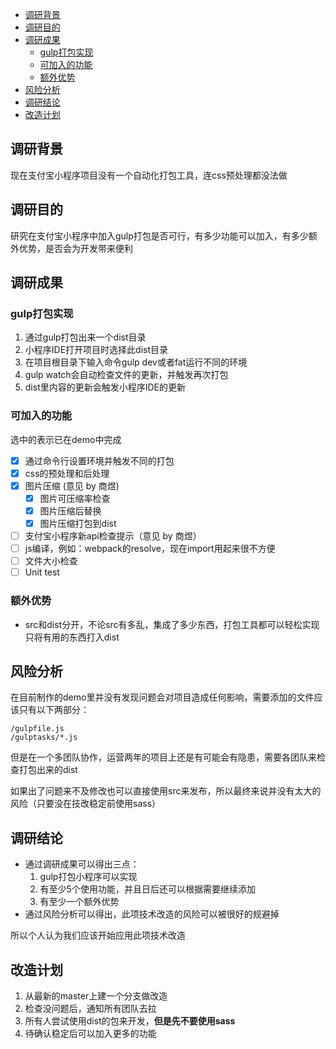 - [调研背景](#%E8%B0%83%E7%A0%94%E8%83%8C%E6%99%AF)
- [调研目的](#%E8%B0%83%E7%A0%94%E7%9B%AE%E7%9A%84)
- [调研成果](#%E8%B0%83%E7%A0%94%E6%88%90%E6%9E%9C)
  - [gulp打包实现](#gulp%E6%89%93%E5%8C%85%E5%AE%9E%E7%8E%B0)
  - [可加入的功能](#%E5%8F%AF%E5%8A%A0%E5%85%A5%E7%9A%84%E5%8A%9F%E8%83%BD)
  - [额外优势](#%E9%A2%9D%E5%A4%96%E4%BC%98%E5%8A%BF)
- [风险分析](#%E9%A3%8E%E9%99%A9%E5%88%86%E6%9E%90)
- [调研结论](#%E8%B0%83%E7%A0%94%E7%BB%93%E8%AE%BA)
- [改造计划](#%E6%94%B9%E9%80%A0%E8%AE%A1%E5%88%92)

## 调研背景
现在支付宝小程序项目没有一个自动化打包工具，连css预处理都没法做

## 调研目的
研究在支付宝小程序中加入gulp打包是否可行，有多少功能可以加入，有多少额外优势，是否会为开发带来便利

## 调研成果
### gulp打包实现
1. 通过gulp打包出来一个dist目录
2. 小程序IDE打开项目时选择此dist目录
3. 在项目根目录下输入命令gulp dev或者fat运行不同的环境
4. gulp watch会自动检查文件的更新，并触发再次打包
5. dist里内容的更新会触发小程序IDE的更新

### 可加入的功能
选中的表示已在demo中完成
- [x] 通过命令行设置环境并触发不同的打包
- [x] css的预处理和后处理
- [x] 图片压缩 (意见 by 商煜)
  * [x] 图片可压缩率检查 
  * [x] 图片压缩后替换
  * [x] 图片压缩打包到dist
- [ ] 支付宝小程序新api检查提示（意见 by 商煜）
- [ ] js编译，例如：webpack的resolve，现在import用起来很不方便
- [ ] 文件大小检查
- [ ] Unit test

### 额外优势
- src和dist分开，不论src有多乱，集成了多少东西，打包工具都可以轻松实现只将有用的东西打入dist

## 风险分析
在目前制作的demo里并没有发现问题会对项目造成任何影响，需要添加的文件应该只有以下两部分：
```
/gulpfile.js
/gulptasks/*.js
```

但是在一个多团队协作，运营两年的项目上还是有可能会有隐患，需要各团队来检查打包出来的dist

如果出了问题来不及修改也可以直接使用src来发布，所以最终来说并没有太大的风险（只要没在技改稳定前使用sass）

## 调研结论
- 通过调研成果可以得出三点：
  1. gulp打包小程序可以实现
  2. 有至少5个使用功能，并且日后还可以根据需要继续添加
  3. 有至少一个额外优势
- 通过风险分析可以得出，此项技术改造的风险可以被很好的规避掉

所以个人认为我们应该开始应用此项技术改造

## 改造计划
1. 从最新的master上建一个分支做改造
2. 检查没问题后，通知所有团队去拉
3. 所有人尝试使用dist的包来开发，**但是先不要使用sass**
4. 待确认稳定后可以加入更多的功能